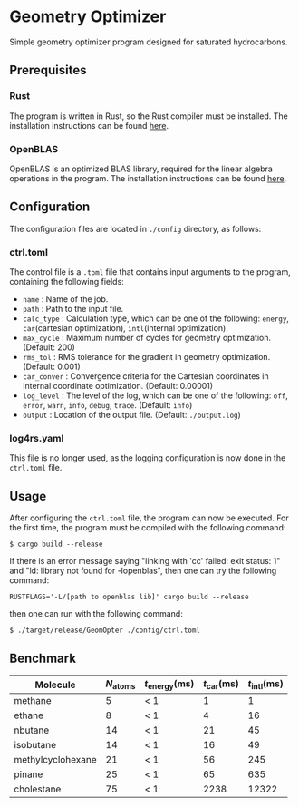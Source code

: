 # Geometry Optimizer

Simple geometry optimizer program designed for saturated hydrocarbons.

## Prerequisites

### Rust

The program is written in Rust, so the Rust compiler must be installed. The installation instructions can be found [here](https://www.rust-lang.org/tools/install).

### OpenBLAS

OpenBLAS is an optimized BLAS library, required for the linear algebra operations in the program. The installation instructions can be found [here](https://www.openblas.net/).

## Configuration

The configuration files are located in `./config` directory, as follows:

### ctrl.toml

The control file is a `.toml` file that contains input arguments to the program, containing the following fields:

- `name` : Name of the job.
- `path` : Path to the input file.
- `calc_type` : Calculation type, which can be one of the following: `energy`, `car`(cartesian optimization), `intl`(internal optimization).
- `max_cycle` : Maximum number of cycles for geometry optimization. (Default: 200)
- `rms_tol` : RMS tolerance for the gradient in geometry optimization. (Default: 0.001)
- `car_conver` : Convergence criteria for the Cartesian coordinates in internal coordinate optimization. (Default: 0.00001)
- `log_level` : The level of the log, which can be one of the following: `off`, `error`, `warn`, `info`, `debug`, `trace`. (Default: `info`)
- `output` : Location of the output file. (Default: `./output.log`)

### log4rs.yaml

This file is no longer used, as the logging configuration is now done in the `ctrl.toml` file.

## Usage

After configuring the `ctrl.toml` file, the program can now be executed. For the first time, the program must be compiled with the following command:

```$ cargo build --release```

If there is an error message saying "linking with 'cc' failed: exit status: 1" and "ld: library not found for -lopenblas", then one can try the following command:

`RUSTFLAGS='-L/[path to openblas lib]' cargo build --release`

then one can run with the following command:

```$ ./target/release/GeomOpter ./config/ctrl.toml```

## Benchmark

| Molecule        | $N_\text{atoms}$|$t_\text{energy}\text{(ms)}$|$t_\text{car}\text{(ms)}$|$t_\text{intl}\text{(ms)}$|
|-----------------|-----------------|----------------------------|------------------------------|-------------------------------|
|methane          |      5          |            < 1             |             1                |          1                    |
|ethane           |      8          |            < 1             |             4                |          16                   |
|nbutane          |      14         |            < 1             |             21               |          45                   |
|isobutane        |      14         |            < 1             |             16               |          49                   |
|methylcyclohexane|      21         |            < 1             |             56               |          245                  |
|pinane           |      25         |            < 1             |             65               |          635                  |
|cholestane       |      75         |            < 1             |             2238             |          12322                |

